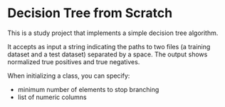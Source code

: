 # Decision Tree from Scratch
This is a study project that implements a simple decision tree algorithm.

It accepts as input a string indicating the paths to two files (a training dataset and a test dataset) separated by a space. The output shows normalized true positives and true negatives.

When initializing a class, you can specify:
* minimum number of elements to stop branching
* list of numeric columns
